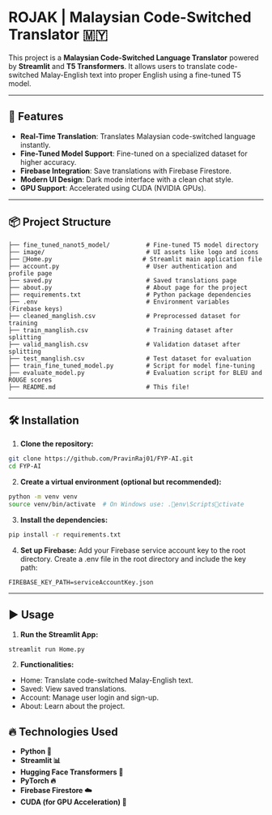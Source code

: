 
# ROJAK | Malaysian Code-Switched Translator 🇲🇾

This project is a **Malaysian Code-Switched Language Translator** powered by **Streamlit** and **T5 Transformers**. It allows users to translate code-switched Malay-English text into proper English using a fine-tuned T5 model.

---

## 🚀 Features

- **Real-Time Translation**: Translates Malaysian code-switched language instantly.
- **Fine-Tuned Model Support**: Fine-tuned on a specialized dataset for higher accuracy.
- **Firebase Integration**: Save translations with Firebase Firestore.
- **Modern UI Design**: Dark mode interface with a clean chat style.
- **GPU Support**: Accelerated using CUDA (NVIDIA GPUs).

---

## 📦 Project Structure

```plaintext
├── fine_tuned_nanot5_model/          # Fine-tuned T5 model directory
├── image/                            # UI assets like logo and icons
├── 🤖Home.py                         # Streamlit main application file
├── account.py                        # User authentication and profile page
├── saved.py                          # Saved translations page
├── about.py                          # About page for the project
├── requirements.txt                  # Python package dependencies
├── .env                              # Environment variables (Firebase keys)
├── cleaned_manglish.csv              # Preprocessed dataset for training
├── train_manglish.csv                # Training dataset after splitting
├── valid_manglish.csv                # Validation dataset after splitting
├── test_manglish.csv                 # Test dataset for evaluation
├── train_fine_tuned_model.py         # Script for model fine-tuning
├── evaluate_model.py                 # Evaluation script for BLEU and ROUGE scores
├── README.md                         # This file!
```

---

## 🛠️ Installation

1. **Clone the repository:**

```bash
git clone https://github.com/PravinRaj01/FYP-AI.git
cd FYP-AI
```


2. **Create a virtual environment (optional but recommended):**
```bash
python -m venv venv
source venv/bin/activate  # On Windows use: .env\Scriptsctivate
```

3. **Install the dependencies:**
```bash
pip install -r requirements.txt
```

4. **Set up Firebase:**
Add your Firebase service account key to the root directory.
Create a .env file in the root directory and include the key path:

```plaintext
FIREBASE_KEY_PATH=serviceAccountKey.json
```


---

## ▶️ Usage
1. **Run the Streamlit App:**
```bash
streamlit run Home.py
```

2. **Functionalities:**
- Home: Translate code-switched Malay-English text.
- Saved: View saved translations.
- Account: Manage user login and sign-up.
- About: Learn about the project.



## 🔥 Technologies Used

- **Python 🐍**
- **Streamlit 📊**
- **Hugging Face Transformers 🤗**
- **PyTorch 🔥**
- **Firebase Firestore ☁️**
- **CUDA (for GPU Acceleration) 🚀**


